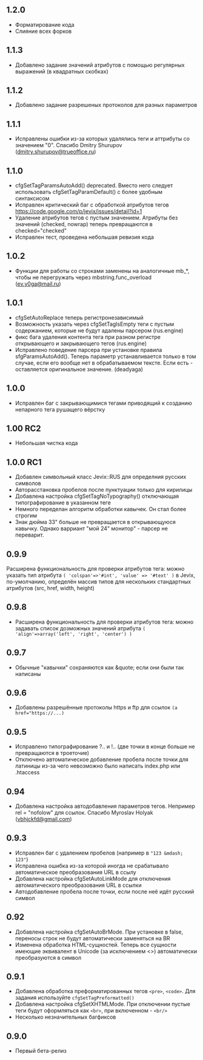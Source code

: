 1.2.0
-------
+ Форматирование кода
+ Слияние всех форков

1.1.3
-------
+ Добавлено задание значений атрибутов с помощью регулярных выражений (в квадратных скобках)

1.1.2
-------
+ Добавлено задание разрешеных протоколов для разных параметров

1.1.1
-------
+ Исправлены ошибки из-за которых удалялись теги и аттрибуты со значением "0". Спасибо Dmitry Shurupov (dmitry.shurupov@trueoffice.ru)

1.1.0
-------
+ cfgSetTagParamsAutoAdd() deprecated. Вместо него следует использовать cfgSetTagParamDefault() с более удобным синтаксисом
+ Исправлен критический баг с обработкой атрибутов тегов https://code.google.com/p/jevix/issues/detail?id=1
+ Удаление атрибутов тегов с пустым значением. Атрибуты без значений (checked, nowrap) теперь превращаются в checked="checked"
+ Исправлен тест, проведена небольшая ревизия кода

1.0.2
-------
+ Функции для работы со строками заменены на аналогичные mb_*, чтобы не перегружать через mbstring.func_overload (ev.y0ga@mail.ru)

1.0.1
-------
+ cfgSetAutoReplace теперь регистронезависимый
+ Возможность указать через cfgSetTagIsEmpty теги с пустым содержанием, которые не будут адалены парсером (rus.engine)
+ фикс бага удаления контента тега при разном регистре открывающего и закрывающего тегов  (rus.engine)
+ Исправлено поведение парсера при установке правила sfgParamsAutoAdd(). Теперь параметр устанавливается только в том случае, если его вообще нет в обрабатываемом тексте. Если есть - оставляется оригинальное значение. (deadyaga)

1.0.0
-------
+ Исправлен баг с закрывающимися тегами приводящий к созданию непарного тега рушащего вёрстку

1.00 RC2
-------
+ Небольшая чистка кода

1.0.0 RC1
-------
+ Добавлен символьный класс Jevix::RUS для определния русских символов
+ Авторасстановка пробелов после пунктуации только для кирилицы
+ Добавлена настройка cfgSetTagNoTypography() отключающая типографирование в указанном теге
+ Немного переделан алгоритм обработки кавычек. Он стал более строгим
+ Знак дюйма 33" больше не превращается в открывающуюся кавычку. Однако варриант "мой 24" монитор" - парсер не переварит.

0.9.9
-------
Расширена функциональность для проверки атрибутов тега: можно указать тип атрибута ```( 'colspan'=>'#int', 'value' => '#text' )``` в Jevix, по-умолчанию, определён массив типов для нескольких стандартных атрибутов (src, href, width, height)

0.9.8
-------
+ Расширена функциональность для проверки атрибутов тега: можно задавать список дозможных значений атрибута ```(  'align'=>array('left', 'right', 'center') )```

0.9.7
-------
+ Обычные "кавычки" сохраняются как &quote; если они были так написаны

0.9.6
-------
+ Добавлены разрешённые протоколы https и ftp для ссылок ```(a href="https://...)```

0.9.5
-------
+ Исправлено типографирование ?.. и !.. (две точки в конце больше не превращаются в троеточие)
+ Отключено автоматическое добавление пробела после точки для латиницы из-за чего невозможно было написать index.php или .htaccess

0.94
-------
+ Добавлена настройка автодобавления параметров тегов. Непример rel = "nofolow" для ссылок. Спасибо Myroslav Holyak (vbhjckfd@gmail.com)

0.9.3
-------
+ Исправлен баг с удалением пробелов (например в ```"123 &mdash; 123"```)
+ Исправлена ошибка из-за которой иногда не срабатывало автоматическое преобразования URL в ссылу
+ Добавлена настройка cfgSetAutoLinkMode для отключения автоматического преобразования URL в ссылки
+ Автодобавление пробела после точки, если после неё идёт русский символ

0.92
-------
+ Добавлена настройка cfgSetAutoBrMode. При установке в false, переносы строк не будут автоматически заменяться на BR
+ Изменена обработка HTML-сущностей. Теперь все сущности имеющие эквивалент в Unicode (за исключением <>) автоматически преобразуются в символ

0.9.1
-------
+ Добавлена обработка преформатированных тегов ```<pre>```, ```<code>```. Для задания используйте ```cfgSetTagPreformatted()```
+ Добавлена настройка cfgSetXHTMLMode. При отключении пустые теги будут оформляться как ```<br>```, при включенном - ```<br/>```
+ Несколько незначительных багфиксов

0.9.0
-------
+ Первый бета-релиз

